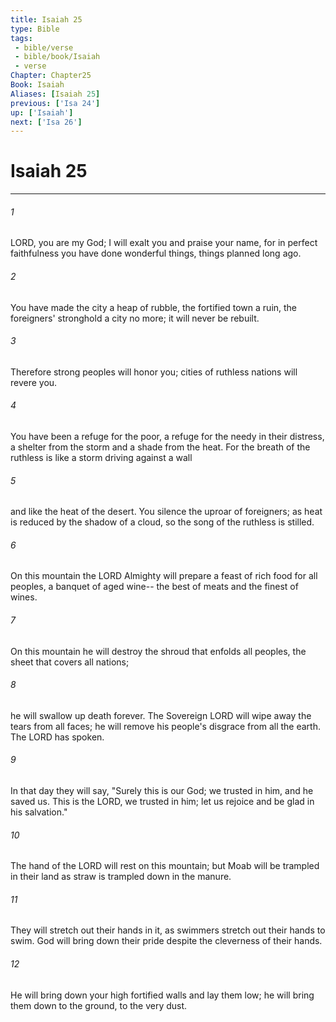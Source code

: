 ```yaml
---
title: Isaiah 25
type: Bible
tags:
 - bible/verse
 - bible/book/Isaiah
 - verse
Chapter: Chapter25
Book: Isaiah
Aliases: [Isaiah 25]
previous: ['Isa 24']
up: ['Isaiah']
next: ['Isa 26']
---
```

# Isaiah 25

***


###### 1 
LORD, you are my God; I will exalt you and praise your name, for in perfect faithfulness you have done wonderful things, things planned long ago. 

###### 2 
You have made the city a heap of rubble, the fortified town a ruin, the foreigners' stronghold a city no more; it will never be rebuilt. 

###### 3 
Therefore strong peoples will honor you; cities of ruthless nations will revere you. 

###### 4 
You have been a refuge for the poor, a refuge for the needy in their distress, a shelter from the storm and a shade from the heat. For the breath of the ruthless is like a storm driving against a wall 

###### 5 
and like the heat of the desert. You silence the uproar of foreigners; as heat is reduced by the shadow of a cloud, so the song of the ruthless is stilled. 

###### 6 
On this mountain the LORD Almighty will prepare a feast of rich food for all peoples, a banquet of aged wine-- the best of meats and the finest of wines. 

###### 7 
On this mountain he will destroy the shroud that enfolds all peoples, the sheet that covers all nations; 

###### 8 
he will swallow up death forever. The Sovereign LORD will wipe away the tears from all faces; he will remove his people's disgrace from all the earth. The LORD has spoken. 

###### 9 
In that day they will say, "Surely this is our God; we trusted in him, and he saved us. This is the LORD, we trusted in him; let us rejoice and be glad in his salvation." 

###### 10 
The hand of the LORD will rest on this mountain; but Moab will be trampled in their land as straw is trampled down in the manure. 

###### 11 
They will stretch out their hands in it, as swimmers stretch out their hands to swim. God will bring down their pride despite the cleverness of their hands. 

###### 12 
He will bring down your high fortified walls and lay them low; he will bring them down to the ground, to the very dust. 
